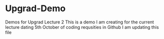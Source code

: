 # Upgrad-Demo
Demos for Upgrad Lecture 2
This is a demo I am creating for the current lecture dating 5th October of coding requsities in Github
I am updating this file
